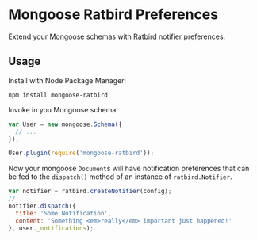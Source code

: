 Mongoose Ratbird Preferences
============================

Extend your [Mongoose](http://mongoosejs.com/) schemas with
[Ratbird](https://github.com/murder0tic/ratbird) notifier preferences.

## Usage

Install with Node Package Manager:

```
npm install mongoose-ratbird
```

Invoke in you Mongoose schema:

```js
var User = new mongoose.Schema({
  // ...
});

User.plugin(require('mongoose-ratbird'));
```

Now your mongoose `Document`s will have notification preferences that can be
fed to the `dispatch()` method of an instance of `ratbird.Notifier`.

```js
var notifier = ratbird.createNotifier(config);
// ...
notifier.dispatch({
  title: 'Some Notification',
  content: 'Something <em>really</em> important just happened!'
}, user._notifications);
```
